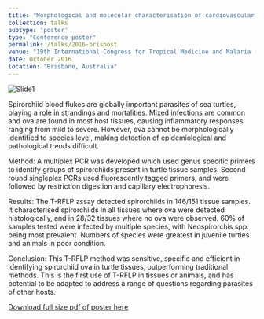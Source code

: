 ```yaml
---
title: "Morphological and molecular characterisation of cardiovascular flukes (Digenea: Spirorchiidae) from marine turtles in Moreton Bay, Queensland."
collection: talks
pubtype: 'poster'
type: "Conference poster"
permalink: /talks/2016-brispost
venue: "19th International Congress for Tropical Medicine and Malaria (incorporating the Australian Society for Parasitology Annual Conference)"
date: October 2016
location: "Brisbane, Australia"
---
```

![Slide1](https://github.com/user-attachments/assets/1a0aa126-09ac-4929-80c5-6cc1d9327cea)

Spirorchiid blood flukes are globally important parasites of sea turtles, playing a role in strandings and mortalities. Mixed infections are common and ova are found in most host tissues, causing inflammatory responses ranging from mild to severe. However, ova cannot be morphologically identified to species level, making detection of epidemiological and pathological trends difficult. 

Method: A multiplex PCR was developed which used genus specific primers to identify groups of spirorchiids present in turtle tissue samples. Second round singleplex PCRs used fluorescently tagged primers, and were followed by restriction digestion and capillary electrophoresis.    
 
Results: The T-RFLP assay detected spirorchiids in 146/151 tissue samples. It characterised spirorchiids in all tissues where ova were detected histologically, and in 28/32 tissues where no ova were observed. 60% of samples tested were infected by multiple species, with Neospirorchis spp. being most prevalent. Numbers of species were greatest in juvenile turtles and animals in poor condition. 

Conclusion: This T-RFLP method was sensitive, specific and efficient in identifying spirorchiid ova in turtle tissues, outperforming traditional methods. This is the first use of T-RFLP in tissues or animals, and has potential to be adapted to address a range of questions regarding parasites of other hosts.  

[Download full size pdf of poster here](https://github.com/pchapawsdd/pchapawsdd.github.io/blob/master/files/TRFLP%20ITCMM%20v2.pdf)
